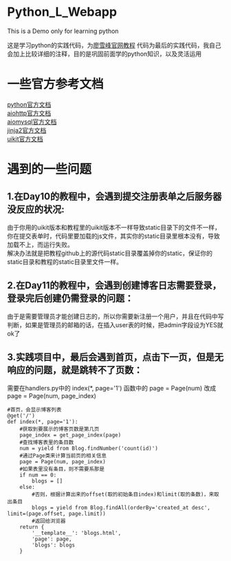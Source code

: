 # Python_L_Webapp
This is a Demo only for learning python

这是学习python的实践代码，为[廖雪峰官网教程](http://diaoblog.com>http://www.liaoxuefeng.com/wiki/0014316089557264a6b348958f449949df42a6d3a2e542c000)
代码为最后的实践代码，我自己会加上比较详细的注释，目的是巩固前面学的python知识，以及灵活运用


一些官方参考文档
===
[python官方文档](https://docs.python.org/3/contents.html)  
[aiohttp官方文档](http://aiohttp.readthedocs.org/en/stable/)  
[aiomysql官方文档](http://aiomysql.readthedocs.org/en/latest/)  
[jinja2官方文档](http://docs.jinkan.org/docs/jinja2/)  
[uikit官方文档](http://www.getuikit.net/docs/documentation_get-started.html)  

遇到的一些问题
===
1.在Day10的教程中，会遇到提交注册表单之后服务器没反应的状况:  
---
由于你用的uikit版本和教程里的uikit版本不一样导致static目录下的文件不一样，你在提交表单时，代码里要加载的js文件，其实你的static目录里根本没有，导致加载不上，而运行失败。  
解决办法就是把教程github上的源代码static目录覆盖掉你的static，保证你的static目录和教程的static目录里文件一样。  

2.在Day11的教程中，会遇到创建博客日志需要登录，登录完后创建仍需登录的问题：
---
由于是需要管理员才能创建日志的，所以你需要新注册一个用户，并且在代码中写判断，如果是管理员的邮箱的话，在插入user表的时候，把admin字段设为YES就ok了

3.实践项目中，最后会遇到首页，点击下一页，但是无响应的问题，就是跳转不了页数：
---
需要在handlers.py中的 index(*, page='1') 函数中的 page = Page(num) 改成 page = Page(num, page_index)

	#首页，会显示博客列表
	@get('/')
	def index(*, page='1'):
		#获取到要展示的博客页数是第几页
		page_index = get_page_index(page)
		#查找博客表里的条目数
		num = yield from Blog.findNumber('count(id)')
		#通过Page类来计算当前页的相关信息
		page = Page(num, page_index)
		#如果表里没有条目，则不需要系那是
		if num == 0:
			blogs = []
		else:
			#否则，根据计算出来的offset(取的初始条目index)和limit(取的条数)，来取出条目
			blogs = yield from Blog.findAll(orderBy='created_at desc', limit=(page.offset, page.limit))
			#返回给浏览器
		return {
			'__template__': 'blogs.html',
			'page': page,
			'blogs': blogs
		}
